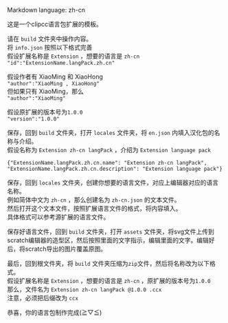 Markdown language: zh-cn

这是一个clipcc语言包扩展的模板。

请在 `build` 文件夹中操作内容。  
将 `info.json` 按照以下格式完善  
假设扩展名称是 `Extension` ，想要的语言是 `zh-cn`  
`"id":"ExtensionName.langPack.zh.cn"`  

假设作者有 XiaoMing 和 XiaoHong  
`"author":"XiaoMing , XiaoHong"`  
但如果只有 XiaoMing，那么  
`"author":"XiaoMing"`  

假设原扩展的版本号为`1.0.0`  
`"version":"1.0.0"`  

保存，回到 `build` 文件夹，打开 `locales` 文件夹，将 `en.json` 内填入汉化包的名称与介绍。  
假设名称为 `Extension zh-cn langPack` ，介绍为 `Extension language pack`  
```
{"ExtensionName.langPack.zh.cn.name": "Extension zh-cn langPack",
"ExtensionName.langPack.zh.cn.description": "Extension language pack"}
```

保存，回到 `locales` 文件夹，创建你想要的语言文件，对应上编辑器对应的语言名称。  
例如简体中文为 `zh-cn` ，那么创建名为 `zh-cn.json` 的文本文件。  
然后打开这个文本文件，按照扩展语言文件的格式，将内容填入。  
具体格式可以参考源扩展的语言文件。  

保存好语言文件，回到 `build` 文件夹，打开 `assets` 文件夹，将svg文件上传到scratch编辑器的造型区，然后按照里面的文字指示，编辑里面的文字。编辑好后，将scratch导出的图片覆盖原图。  

最后，回到根文件夹，将 `build` 文件夹压缩为`zip`文件，然后将名称改为以下格式。  
假设扩展名称是 `Extension` ，想要的语言是 `zh-cn` ，原扩展的版本号为`1.0.0`  
那么，文件名为 `Extension zh-cn langPack @1.0.0 .ccx`  
注意，必须把后缀改为 `ccx`  

恭喜，你的语言包制作完成(≧▽≦)